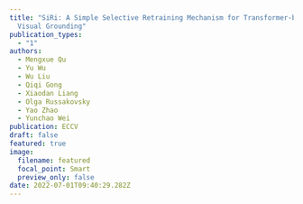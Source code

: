 ```yaml
---
title: "SiRi: A Simple Selective Retraining Mechanism for Transformer-based
  Visual Grounding"
publication_types:
  - "1"
authors:
  - Mengxue Qu
  - Yu Wu
  - Wu Liu
  - Qiqi Gong
  - Xiaodan Liang
  - Olga Russakovsky
  - Yao Zhao
  - Yunchao Wei
publication: ECCV
draft: false
featured: true
image:
  filename: featured
  focal_point: Smart
  preview_only: false
date: 2022-07-01T09:40:29.282Z
---
```

